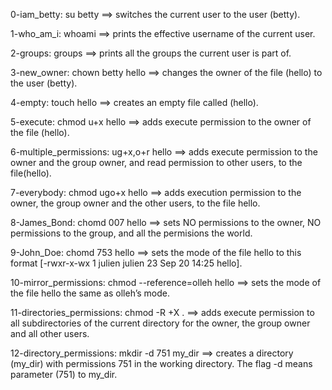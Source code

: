 0-iam_betty: su betty ==> switches the current user to the user (betty).

1-who_am_i: whoami ==> prints the effective username of the current user.

2-groups: groups ==> prints all the groups the current user is part of.

3-new_owner: chown betty hello ==> changes the owner of the file (hello) to the user (betty).

4-empty: touch hello ==> creates an empty file called (hello).

5-execute: chmod u+x hello ==> adds execute permission to the owner of the file (hello).

6-multiple_permissions: ug+x,o+r hello ==> adds execute permission to the owner and the group owner, and read permission to other users, to the file(hello).

7-everybody: chmod ugo+x hello ==> adds execution permission to the owner, the group owner and the other users, to the file hello.

8-James_Bond: chomd 007 hello ==> sets NO permissions to the owner, NO permissions to the group, and all the permisions the world.

9-John_Doe: chomd 753 hello ==> sets the mode of the file hello to this format [-rwxr-x-wx 1 julien julien 23 Sep 20 14:25 hello].

10-mirror_permissions: chmod --reference=olleh hello ==> sets the mode of the file hello the same as olleh’s mode.

11-directories_permissions: chmod -R +X . ==> adds execute permission to all subdirectories of the current directory for the owner, the group owner and all other users.

12-directory_permissions: mkdir -d 751 my_dir ==> creates a directory (my_dir) with permissions 751 in the working directory. The flag -d means parameter (751) to my_dir.


